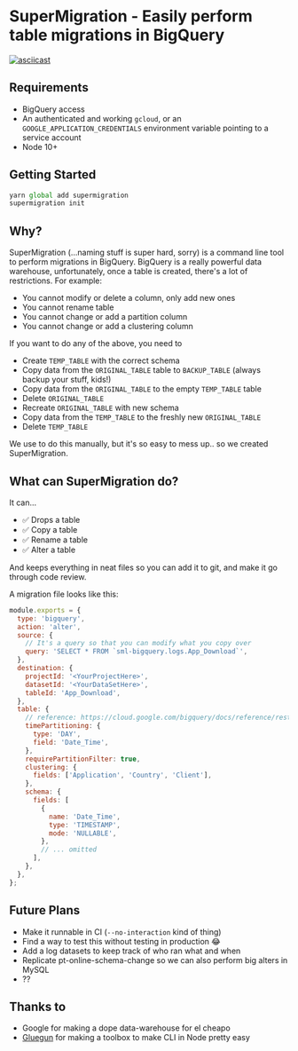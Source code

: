 # SuperMigration - Easily perform table migrations in BigQuery

[![asciicast](https://asciinema.org/a/IrMHJPlyEIOO99zuQcEa9IUAT.svg)](https://asciinema.org/a/IrMHJPlyEIOO99zuQcEa9IUAT)

## Requirements

- BigQuery access
- An authenticated and working `gcloud`, or an `GOOGLE_APPLICATION_CREDENTIALS` environment variable pointing to a service account
- Node 10+

## Getting Started

```js
yarn global add supermigration
supermigration init
```

## Why?

SuperMigration (...naming stuff is super hard, sorry) is a command line tool to perform migrations in BigQuery. BigQuery is a really powerful data warehouse, unfortunately, once a table is created, there's a lot of restrictions. For example:

- You cannot modify or delete a column, only add new ones
- You cannot rename table
- You cannot change or add a partition column
- You cannot change or add a clustering column

If you want to do any of the above, you need to

- Create `TEMP_TABLE` with the correct schema
- Copy data from the `ORIGINAL_TABLE` table to `BACKUP_TABLE` (always backup your stuff, kids!)
- Copy data from the `ORIGINAL_TABLE` to the empty `TEMP_TABLE` table
- Delete `ORIGINAL_TABLE`
- Recreate `ORIGINAL_TABLE` with new schema
- Copy data from the `TEMP_TABLE` to the freshly new `ORIGINAL_TABLE`
- Delete `TEMP_TABLE`

We use to do this manually, but it's so easy to mess up.. so we created SuperMigration.

## What can SuperMigration do?

It can...

- ✅ Drops a table
- ✅ Copy a table
- ✅ Rename a table
- ✅ Alter a table

And keeps everything in neat files so you can add it to git, and make it go through code review.

A migration file looks like this:

```js
module.exports = {
  type: 'bigquery',
  action: 'alter',
  source: {
    // It's a query so that you can modify what you copy over
    query: 'SELECT * FROM `sml-bigquery.logs.App_Download`',
  },
  destination: {
    projectId: '<YourProjectHere>',
    datasetId: '<YourDataSetHere>',
    tableId: 'App_Download',
  },
  table: {
    // reference: https://cloud.google.com/bigquery/docs/reference/rest/v2/tables#resource
    timePartitioning: {
      type: 'DAY',
      field: 'Date_Time',
    },
    requirePartitionFilter: true,
    clustering: {
      fields: ['Application', 'Country', 'Client'],
    },
    schema: {
      fields: [
        {
          name: 'Date_Time',
          type: 'TIMESTAMP',
          mode: 'NULLABLE',
        },
        // ... omitted
      ],
    },
  },
};
```

## Future Plans

- Make it runnable in CI (`--no-interaction` kind of thing)
- Find a way to test this without testing in production 😂
- Add a log datasets to keep track of who ran what and when
- Replicate pt-online-schema-change so we can also perform big alters in MySQL
- ??

## Thanks to

- Google for making a dope data-warehouse for el cheapo
- [Gluegun](https://infinitered.github.io/gluegun/#/) for making a toolbox to make CLI in Node pretty easy
